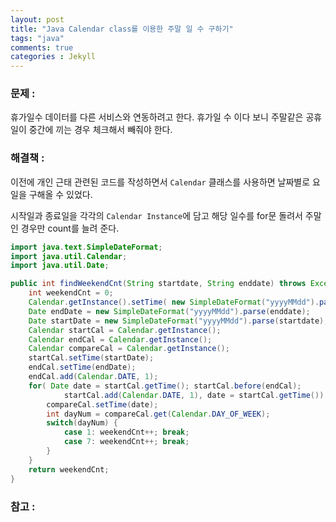 ```yaml
---
layout: post
title: "Java Calendar class를 이용한 주말 일 수 구하기"
tags: "java"
comments: true
categories : Jekyll  
---
```


### 문제 : 
휴가일수 데이터를 다른 서비스와 연동하려고 한다. 휴가일 수 이다 보니 주말같은 공휴일이 중간에 끼는 경우 체크해서 빼줘야 한다. 

### 해결책 : 
이전에 개인 근태 관련된 코드를 작성하면서 `Calendar` 클래스를 사용하면 날짜별로 요일을 구해올 수 있었다. 

시작일과 종료일을 각각의 `Calendar Instance`에 담고 해당 일수를 for문 돌려서 주말인 경우만 count를 늘려 준다. 

``` java 
import java.text.SimpleDateFormat;
import java.util.Calendar;
import java.util.Date;

public int findWeekendCnt(String startdate, String enddate) throws Exception {
    int weekendCnt = 0;
    Calendar.getInstance().setTime( new SimpleDateFormat("yyyyMMdd").parse(startdate) );
    Date endDate = new SimpleDateFormat("yyyyMMdd").parse(enddate);
    Date startDate = new SimpleDateFormat("yyyyMMdd").parse(startdate);
    Calendar startCal = Calendar.getInstance();
    Calendar endCal = Calendar.getInstance();
    Calendar compareCal = Calendar.getInstance();
    startCal.setTime(startDate);
    endCal.setTime(endDate);
    endCal.add(Calendar.DATE, 1);
    for( Date date = startCal.getTime(); startCal.before(endCal); 
            startCal.add(Calendar.DATE, 1), date = startCal.getTime()) {
        compareCal.setTime(date);
        int dayNum = compareCal.get(Calendar.DAY_OF_WEEK);
        switch(dayNum) {
            case 1: weekendCnt++; break;
            case 7: weekendCnt++; break;
        }
    }
    return weekendCnt;
}
```
### 참고 :


